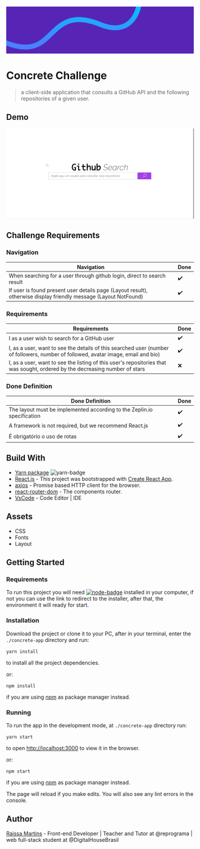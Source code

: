 ![concrete-banner](./src/docs/images/concrete-banner.jpg)

# Concrete Challenge

> a client-side application that consults a GitHub API and the following repositories of a given user. 

## Demo

![concrete-app](./src/docs/images/concrete-app.gif)

## Challenge Requirements

### Navigation

Navigation | Done
---------- | ------
When searching for a user through github login, direct to search result | ✔️
If user is found present user details page (Layout result), otherwise display friendly message (Layout NotFound) | ✔️

### Requirements

Requirements | Done
------------ | ------
I as a user wish to search for a GitHub user | ✔️
I, as a user, want to see the details of this searched user (number of followers, number of followed, avatar image, email and bio) | ✔️
I, as a user, want to see the listing of this user's repositories that was sought, ordered by the decreasing number of stars | ❌

### Done Definition

Done Definition | Done
--------------- | ------
The layout must be implemented according to the Zeplin.io specification | ✔️
A framework is not required, but we recommend React.js | ✔️
É obrigatório o uso de rotas | ✔️

## Build With

- [Yarn package](https://yarnpkg.com/lang/en/) ![yarn-badge](https://img.shields.io/badge/yarn-1.19.1-blue)
- [React.js](https://github.com/facebook/react) - This project was bootstrapped with [Create React App](https://github.com/facebook/create-react-app).
- [axios](https://github.com/axios/axios) - Promise based HTTP client for the browser.
- [react-router-dom](https://reacttraining.com/react-router/web/guides/quick-start) - The components router. 
- [VsCode](https://code.visualstudio.com/) - Code Editor | IDE

## Assets

- CSS
- Fonts
- Layout

## Getting Started

### Requirements

To run this project you will need [![node-badge](https://img.shields.io/badge/node-v12.13.1-blue)](https://nodejs.org/en/)  installed in your computer, if not you can use the link to redirect to the installer, after that, the environment it will ready for start.

### Installation

Download the project or clone it to your PC, after in your terminal, enter the `./concrete-app` directory and run:

```
yarn install
```

to install all the project dependencies.

or:

```
npm install
```

if you are using [npm](https://www.npmjs.com/) as package manager instead.

<!-- ## Available Scripts

In the project directory `./concrete-app`, you can run: -->

### Running

To run the app in the development mode, at `./concrete-app` directory run:

```
yarn start
```

to open [http://localhost:3000](http://localhost:3000) to view it in the browser.

or:

```
npm start
```

if you are using [npm](https://www.npmjs.com/) as package manager instead.

The page will reload if you make edits. You will also see any lint errors in the console.

## Author

[Raissa Martins](https://www.linkedin.com/in/raissamartinsmenezes/) - Front-end Developer | Teacher and Tutor at @reprograma | web full-stack student at @DigitalHouseBrasil

<!-- ### `yarn test`

Launches the test runner in the interactive watch mode.<br />
See the section about [running tests](https://facebook.github.io/create-react-app/docs/running-tests) for more information. -->

<!-- ### `yarn build`

Builds the app for production to the `build` folder.<br />
It correctly bundles React in production mode and optimizes the build for the best performance.

The build is minified and the filenames include the hashes.<br />
Your app is ready to be deployed!

See the section about [deployment](https://facebook.github.io/create-react-app/docs/deployment) for more information. -->

<!-- ### `yarn eject` -->

<!-- **Note: this is a one-way operation. Once you `eject`, you can’t go back!**

If you aren’t satisfied with the build tool and configuration choices, you can `eject` at any time. This command will remove the single build dependency from your project.

Instead, it will copy all the configuration files and the transitive dependencies (Webpack, Babel, ESLint, etc) right into your project so you have full control over them. All of the commands except `eject` will still work, but they will point to the copied scripts so you can tweak them. At this point you’re on your own.

You don’t have to ever use `eject`. The curated feature set is suitable for small and middle deployments, and you shouldn’t feel obligated to use this feature. However we understand that this tool wouldn’t be useful if you couldn’t customize it when you are ready for it.

## Learn More

You can learn more in the [Create React App documentation](https://facebook.github.io/create-react-app/docs/getting-started).

To learn React, check out the [React documentation](https://reactjs.org/).

### Code Splitting

This section has moved here: https://facebook.github.io/create-react-app/docs/code-splitting

### Analyzing the Bundle Size

This section has moved here: https://facebook.github.io/create-react-app/docs/analyzing-the-bundle-size

### Making a Progressive Web App

This section has moved here: https://facebook.github.io/create-react-app/docs/making-a-progressive-web-app

### Advanced Configuration

This section has moved here: https://facebook.github.io/create-react-app/docs/advanced-configuration

### Deployment

This section has moved here: https://facebook.github.io/create-react-app/docs/deployment

### `yarn build` fails to minify

This section has moved here: https://facebook.github.io/create-react-app/docs/troubleshooting#npm-run-build-fails-to-minify -->
